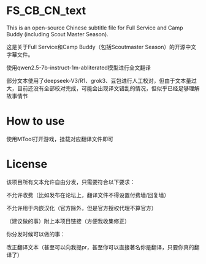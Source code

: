 # FS_CB_CN_text
This is an open-source Chinese subtitle file for Full Service and Camp Buddy (including Scout Master Season).

这是关于Full Service和Camp Buddy（包括Scoutmaster Season）的开源中文字幕文件。

使用qwen2.5-7b-instruct-1m-abliterated模型进行全文翻译

部分文本使用了deepseek-V3/R1、grok3、豆包进行人工校对，但由于文本量过大，目前还没有全部校对完成，可能会出现译文错乱的情况，但似乎已经足够理解故事情节

# How to use

使用MTool打开游戏，挂载对应翻译文件即可

# License

该项目所有文本允许自由分发，只需要符合以下要求：

不允许收费（比如发布在论坛上，翻译文件不得设置付费墙/回复墙）

不允许用于内嵌汉化（官方除外，但是官方授权代理不算官方）

（建议做的事）附上本项目链接（方便我收集修正）

你分发时候可以做的事：

改正翻译文本（甚至可以向我提pr，甚至你可以直接著名你是翻译，只要你真的翻译了）
